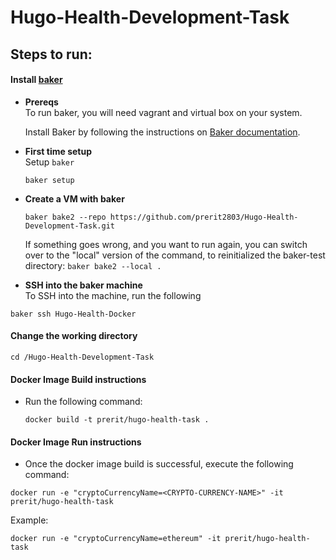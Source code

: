 # Hugo-Health-Development-Task

## Steps to run:
#### Install [baker](https://docs.getbaker.io/installation/)
+ **Prereqs**  
To run baker, you will need vagrant and virtual box on your system.  

  Install Baker by following the instructions on [Baker documentation](https://docs.getbaker.io/installation/).
+ **First time setup**  
Setup `baker`  

  ```
  baker setup
  ```

+ **Create a VM with baker**   
  ```
  baker bake2 --repo https://github.com/prerit2803/Hugo-Health-Development-Task.git
  ```

  If something goes wrong, and you want to run again, you can switch over to the "local" version of the command, to reinitialized the baker-test directory: `baker bake2 --local .`   
+ **SSH into the baker machine**  
To SSH into the machine, run the following   
```
baker ssh Hugo-Health-Docker
```
#### Change the working directory  
```
cd /Hugo-Health-Development-Task
```
#### Docker Image Build instructions
+ Run the following command: 
  ```
  docker build -t prerit/hugo-health-task .
  ```
#### Docker Image Run instructions
+ Once the docker image build is successful, execute the following command:
```
docker run -e "cryptoCurrencyName=<CRYPTO-CURRENCY-NAME>" -it prerit/hugo-health-task
```
Example:  
``` 
docker run -e "cryptoCurrencyName=ethereum" -it prerit/hugo-health-task
```
